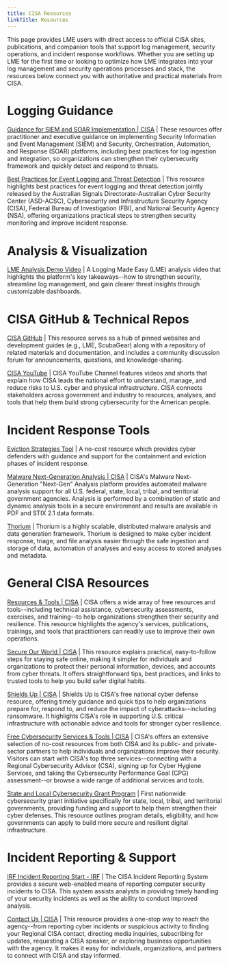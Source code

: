 ```yaml
---
title: CISA Resources
linkTitle: Resources
---
```

This page provides LME users with direct access to official CISA sites, publications, and companion tools that support log management, security operations, and incident response workflows. Whether you are setting up LME for the first time or looking to optimize how LME integrates into your log management and security operations processes and stack, the resources below connect you with authoritative and practical materials from CISA.​

# Logging Guidance

[Guidance for SIEM and SOAR Implementation | CISA](https://www.cisa.gov/resources-tools/resources/guidance-siem-and-soar-implementation) | These resources offer practitioner and executive guidance on implementing Security Information and Event Management (SIEM) and Security, Orchestration, Automation, and Response (SOAR) platforms, including best practices for log ingestion and integration, so organizations can strengthen their cybersecurity framework and quickly detect and respond to threats.

[Best Practices for Event Logging and Threat Detection](https://www.cisa.gov/news-events/alerts/2024/08/21/asds-acsc-cisa-fbi-and-nsa-support-international-partners-release-best-practices-event-logging-and) | This resource highlights best practices for event logging and threat detection jointly released by the Australian Signals Directorate-Australian Cyber Security Center (ASD-ACSC), Cybersecurity and Infrastructure Security Agency (CISA), Federal Bureau of Investigation (FBI), and National Security Agency (NSA), offering organizations practical steps to strengthen security monitoring and improve incident response. 

# Analysis & Visualization

[LME Analysis Demo Video](https://www.youtube.com/watch?v=AZFV6ZOLg7s) | A Logging Made Easy (LME) analysis video that highlights the platform's key takeaways--how to strengthen security, streamline log management, and gain clearer threat insights through customizable dashboards.

# CISA GitHub & Technical Repos​

[CISA GitHub](https://github.com/cisagov) | ​This resource serves as a hub of pinned websites and development guides (e.g., LME, ScubaGear) along with a repository of related materials and documentation, and includes a community discussion forum for announcements, questions, and knowledge-sharing. 

[CISA YouTube​](https://www.youtube.com/@CISAgov) | CISA YouTube Channel features videos and shorts that explain how CISA leads the national effort to understand, manage, and reduce risks to U.S. cyber and physical infrastructure. CISA connects stakeholders across government and industry to resources, analyses, and tools that help them build strong cybersecurity for the American people.

# Incident Response Tools 
[Eviction Strategies Tool](https://www.cisa.gov/eviction-strategies-tool) | A no-cost resource which provides cyber defenders with guidance and support for the containment and eviction phases of incident response. 

[Malware Next-Generation Analysis | CISA](https://www.cisa.gov/resources-tools/services/malware-next-generation-analysis) | CISA's Malware Next-Generation "Next-Gen" Analysis platform provides automated malware analysis support for all U.S. federal, state, local, tribal, and territorial government agencies. Analysis is performed by a combination of static and dynamic analysis tools in a secure environment and results are available in PDF and STIX 2.1 data formats. 

[Thorium](https://cisagov.github.io/thorium/) | Thorium is a highly scalable, distributed malware analysis and data generation framework. Thorium is designed to make cyber incident response, triage, and file analysis easier through the safe ingestion and storage of data, automation of analyses and easy access to stored analyses and metadata.

# General CISA Resources​

[Resources & Tools | CISA](https://www.cisa.gov/resources-tools) | CISA offers a wide array of free resources and tools--including technical assistance, cybersecurity assessments, exercises, and training--to help organizations strengthen their security and resilience. This resource highlights the agency's services, publications, trainings, and tools that practitioners can readily use to improve their own operations.

[Secure Our World | CISA](https://www.cisa.gov/secure-our-world) | This resource explains practical, easy-to-follow steps for staying safe online, making it simpler for individuals and organizations to protect their personal information, devices, and accounts from cyber threats. It offers straightforward tips, best practices, and links to trusted tools to help you build safer digital habits.

[Shields Up | CISA](https://www.cisa.gov/shields-up) | Shields Up is CISA's free national cyber defense resource, offering timely guidance and quick tips to help organizations prepare for, respond to, and reduce the impact of cyberattacks--including ransomware. It highlights CISA's role in supporting U.S. critical infrastructure with actionable advice and tools for stronger cyber resilience.

[Free Cybersecurity Services & Tools | CISA](https://www.cisa.gov/resources-tools/resources/free-cybersecurity-services-and-tools) | CISA's offers an extensive selection of no-cost resources from both CISA and its public- and private-sector partners to help individuals and organizations improve their security. Visitors can start with CISA's top three services--connecting with a Regional Cybersecurity Advisor (CSA), signing up for Cyber Hygiene Services, and taking the Cybersecurity Performance Goal (CPG) assessment--or browse a wide range of additional services and tools.

[State and Local Cybersecurity Grant Program](https://www.cisa.gov/cybergrants/slcgp) | First nationwide cybersecurity grant initiative specifically for state, local, tribal, and territorial governments, providing funding and support to help them strengthen their cyber defenses. This resource outlines program details, eligibility, and how governments can apply to build more secure and resilient digital infrastructure.

# Incident Reporting & Support

[IRF Incident Reporting Start - IRF](https://myservices.cisa.gov/irf) | The CISA Incident Reporting System provides a secure web-enabled means of reporting computer security incidents to CISA. This system assists analysts in providing timely handling of your security incidents as well as the ability to conduct improved analysis. 

[Contact Us | CISA](https://www.cisa.gov/about/contact-us) | This resource provides a one-stop way to reach the agency--from reporting cyber incidents or suspicious activity to finding your Regional CISA contact, directing media inquiries, subscribing for updates, requesting a CISA speaker, or exploring business opportunities with the agency. It makes it easy for individuals, organizations, and partners to connect with CISA and stay informed.
